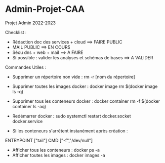 # Admin-Projet-CAA
Projet Admin 2022-2023

Checklist : 

- Rédaction doc des services + cloud ==> FAIRE PUBLIC
- MAIL PUBLIC ==> EN COURS
- Sécu dns + web + mail ==> A FAIRE
- Si possible : valider les analyses et schémas de bases ==> A VALIDER



Commandes Utiles : 

- Supprimer un répertoire non vide      : rm -r [nom du répertoire]
- Supprimer toutes les images docker    : docker image rm $(docker image ls -q)
- Supprimer tous les conteneurs docker  : docker container rm -f $(docker container ls -aq)
- Redémarrer docker                     : sudo systemctl restart docker.socket docker.service
 
- Si les conteneurs s'arrêtent instanément après création : 

ENTRYPOINT ["tail"]
CMD ["-f","/dev/null"]

- Afficher tous les conteneurs  : docker ps -a
- Afficher toutes les images    : docker images -a 





